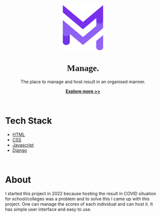 <link rel="preconnect" href="https://fonts.googleapis.com">
<link rel="preconnect" href="https://fonts.gstatic.com" crossorigin>
<link href="https://fonts.googleapis.com/css2?family=Righteous&display=swap" rel="stylesheet">

<p align="center">
  <img width="150" height="150" src="static/images/logo.png" alt="Manage.">
  <h1 align="center" style="font-family: 'Righteous', cursive;">Manage.</h1>
  <p align="center">The place to manage and host result in an organised manner.</p>
  <p align="center" style="font-weight: bold;"><a href="https://github.com/sid-3q5/result-management">Explore more >></a></p>
</p>

<br>

<h1> Tech Stack </h1>
<ul>
  <li> <a href="https://developer.mozilla.org/en-US/docs/Web/HTML">HTML</a></li>
  <li> <a href="https://developer.mozilla.org/en-US/docs/Web/CSS">CSS</a></li>
  <li> <a href="https://developer.mozilla.org/en-US/docs/Web/JavaScript">Javascript</a> </li>
  <li><a href="https://www.djangoproject.com/"> Django </a></li>
</ul>

<br>

<h1>About</h1>
<p>I started this project in 2022 because hosting the result in COVID situation for school/colleges was a problem and to solve this I came up with this project. One can manage the scores of each individual and can host it. It has simple user interface and easy to use.</p>


